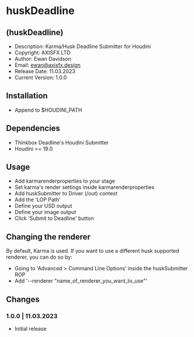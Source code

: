 # huskDeadline

## (huskDeadline)

* Description: Karma/Husk Deadline Submitter for Houdini
* Copyright: AXISFX LTD
* Author: Ewan Davidson
* Email: ewan@axisfx.design
* Release Date: 11.03.2023
* Current Version: 1.0.0

## Installation

* Append to $HOUDINI_PATH

## Dependencies

* Thinkbox Deadline's Houdini Submitter
* Houdini >= 19.0

## Usage

* Add karmarenderproperties to your stage
* Set karma's render settings inside karmarenderproperties
* Add huskSubmitter to Driver (/out) context
* Add the 'LOP Path'
* Define your USD output
* Define your image output
* Click 'Submit to Deadline' button

## Changing the renderer

By default, Karma is used. If you want to use a different husk supported renderer, you can do so by:
* Going to 'Advanced > Command Line Options' inside the huskSubmitter ROP
* Add '--renderer "name_of_renderer_you_want_to_use"'

## Changes

### 1.0.0  |  11.03.2023

* Initial release